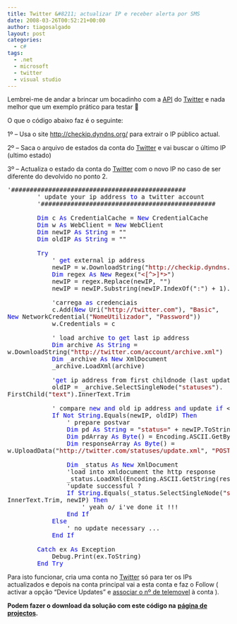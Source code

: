 ```yaml
---
title: Twitter &#8211; actualizar IP e receber alerta por SMS
date: 2008-03-26T00:52:21+00:00
author: tiagosalgado
layout: post
categories:
  - c#
tags:
  - .net
  - microsoft
  - twitter
  - visual studio
---
```

Lembrei-me de andar a brincar um bocadinho com a <a target="_blank" href="http://groups.google.com/group/twitter-development-talk/web/api-documentation">API</a> do <a target="_blank" href="http://twitter.com">Twitter</a> e nada melhor que um exemplo prático para testar 🙂

O que o código abaixo faz é o seguinte:

1º &#8211; Usa o site <http://checkip.dyndns.org/> para extrair o IP público actual.

2º &#8211; Saca o arquivo de estados da conta do <a target="_blank" href="http://twitter.com">Twitter</a> e vai buscar o último IP (ultimo estado)

3º &#8211; Actualiza o estado da conta do <a target="_blank" href="http://twitter.com">Twitter</a> com o novo IP no caso de ser diferente do devolvido no ponto 2.

<pre>'###############################################
        ' update your ip address <span style="color:#0000ff;">to</span> a twitter account
        '###############################################

        <span style="color:#0000ff;">Dim</span> c <span style="color:#0000ff;">As</span> CredentialCache = <span style="color:#0000ff;">New</span> CredentialCache
        <span style="color:#0000ff;">Dim</span> w <span style="color:#0000ff;">As</span> WebClient = <span style="color:#0000ff;">New</span> WebClient
        <span style="color:#0000ff;">Dim</span> newIP <span style="color:#0000ff;">As</span> <span style="color:#0000ff;">String</span> = "<span style="color:#8b0000;"></span>"
        <span style="color:#0000ff;">Dim</span> oldIP <span style="color:#0000ff;">As</span> <span style="color:#0000ff;">String</span> = "<span style="color:#8b0000;"></span>"

        <span style="color:#0000ff;">Try</span>
            ' <span style="color:#0000ff;">get</span> external ip address
            newIP = w.DownloadString("<span style="color:#8b0000;">http://checkip.dyndns.org/</span>")
            <span style="color:#0000ff;">Dim</span> regex <span style="color:#0000ff;">As</span> <span style="color:#0000ff;">New</span> Regex("<span style="color:#8b0000;">&lt;[^&gt;]*&gt;</span>")
            newIP = regex.Replace(newIP, "<span style="color:#8b0000;"></span>")
            newIP = newIP.Substring(newIP.IndexOf("<span style="color:#8b0000;">:</span>") + 1).Trim

            'carrega <span style="color:#0000ff;">as</span> credenciais
            c.Add(<span style="color:#0000ff;">New</span> Uri("<span style="color:#8b0000;">http://twitter.com</span>"), "<span style="color:#8b0000;">Basic</span>",
<span style="color:#0000ff;">New</span> NetworkCredential("<font color="#8b0000">NomeUtilizador</font>", "<span style="color:#8b0000;">Password</span>"))
            w.Credentials = c

            ' load archive <span style="color:#0000ff;">to</span> <span style="color:#0000ff;">get</span> last ip address
            <span style="color:#0000ff;">Dim</span> archive <span style="color:#0000ff;">As</span> <span style="color:#0000ff;">String</span> =
w.DownloadString("<span style="color:#8b0000;">http://twitter.com/account/archive.xml</span>")
            <span style="color:#0000ff;">Dim</span> _archive <span style="color:#0000ff;">As</span> <span style="color:#0000ff;">New</span> XmlDocument
            _archive.LoadXml(archive)

            '<span style="color:#0000ff;">get</span> ip address from first childnode (last update node)
            oldIP = _archive.SelectSingleNode("<span style="color:#8b0000;">statuses</span>").
FirstChild("<span style="color:#8b0000;">text</span>").InnerText.Trim

            ' compare <span style="color:#0000ff;">new</span> <span style="color:#0000ff;">and</span> old ip address <span style="color:#0000ff;">and</span> update <span style="color:#0000ff;">if</span> &lt;&gt;
            <span style="color:#0000ff;">If</span> <span style="color:#0000ff;">Not</span> <span style="color:#0000ff;">String</span>.Equals(newIP, oldIP) <span style="color:#0000ff;">Then</span>
                ' prepare postvar
                <span style="color:#0000ff;">Dim</span> pd <span style="color:#0000ff;">As</span> <span style="color:#0000ff;">String</span> = "<span style="color:#8b0000;">status=</span>" + newIP.ToString
                <span style="color:#0000ff;">Dim</span> pdArray <span style="color:#0000ff;">As</span> <span style="color:#0000ff;">Byte</span>() = Encoding.ASCII.GetBytes(pd)
                <span style="color:#0000ff;">Dim</span> responseArray <span style="color:#0000ff;">As</span> <span style="color:#0000ff;">Byte</span>() =
w.UploadData("<span style="color:#8b0000;">http://twitter.com/statuses/update.xml</span>", "<span style="color:#8b0000;">POST</span>", pdArray)

                <span style="color:#0000ff;">Dim</span> _status <span style="color:#0000ff;">As</span> <span style="color:#0000ff;">New</span> XmlDocument
                'load into xmldocument the http response
                _status.LoadXml(Encoding.ASCII.GetString(responseArray))
                'update successful ?
                <span style="color:#0000ff;">If</span> <span style="color:#0000ff;">String</span>.Equals(_status.SelectSingleNode("<span style="color:#8b0000;">status/text</span>").
InnerText.Trim, newIP) <span style="color:#0000ff;">Then</span>
                    ' yeah o/ i've done it !!!
                <span style="color:#0000ff;">End</span> <span style="color:#0000ff;">If</span>
            <span style="color:#0000ff;">Else</span>
                ' no update necessary ...
            <span style="color:#0000ff;">End</span> <span style="color:#0000ff;">If</span>

        <span style="color:#0000ff;">Catch</span> ex <span style="color:#0000ff;">As</span> Exception
            Debug.Print(ex.ToString)
        <span style="color:#0000ff;">End</span> <span style="color:#0000ff;">Try</span></pre>

Para isto funcionar, cria uma conta no <a target="_blank" href="http://twitter.com">Twitter</a> só para ter os IPs actualizados e depois na conta principal vai a esta conta e faz o Follow ( activar a opção &#8220;Device Updates&#8221; e <a target="_blank" href="https://twitter.com/devices">associar o nº de telemovel</a> à conta ).

**Podem fazer o download da solução com este código na** <a target="_blank" href="http://blog.tiagosalgado.com/projectos/"><strong>página de projectos</strong></a>**.**